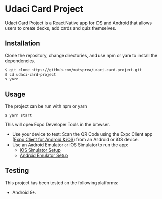 # Udaci Card Project

Udaci Card Project is a React Native app for iOS and Android that allows users to create decks, add cards and quiz themselves.

## Installation

Clone the repository, change directories, and use npm or yarn to install the dependencies.

```bash
$ git clone https://github.com/matsprea/udaci-card-project.git
$ cd udaci-card-project
$ yarn
```

## Usage

The project can be run with npm or yarn

```bash
$ yarn start
```

This will open Expo Developer Tools in the browser.

- Use your device to test:
    Scan the QR Code using the Expo Client app ([Expo Client for Android & iOS](https://docs.expo.io/get-started/installation/#2-mobile-app-expo-client-for-ios))  from an Android or iOS device.
- Use an Android Emulator or iOS Simulator to run the app:
  - [iOS Simulator Setup](https://docs.expo.io/workflow/ios-simulator/)
  - [Android Emulator Setup](https://docs.expo.io/workflow/android-studio-emulator/)

## Testing

This project has been tested on the following platforms:

- Android 9+.
